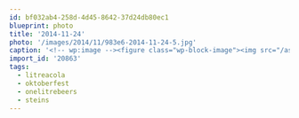 ```yaml
---
id: bf032ab4-258d-4d45-8642-37d24db80ec1
blueprint: photo
title: '2014-11-24'
photo: '/images/2014/11/983e6-2014-11-24-5.jpg'
caption: '<!-- wp:image --><figure class="wp-block-image"><img src="/assets/images/2014/11/983e6-2014-11-24-5.jpg" /></figure><!-- /wp:image --><!-- wp:paragraph --><p>#oktoberfest #steins #onelitrebeers #litreacola</p><!-- /wp:paragraph -->'
import_id: '20863'
tags:
  - litreacola
  - oktoberfest
  - onelitrebeers
  - steins
---
```

